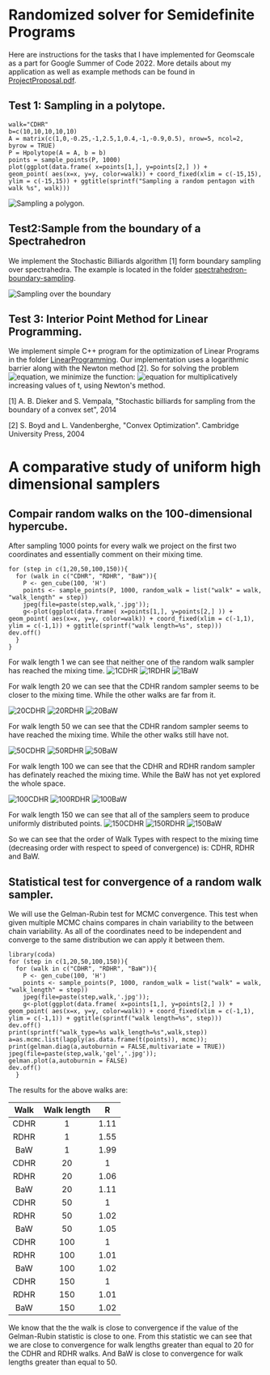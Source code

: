 # Randomized solver for Semidefinite Programs
Here are instructions for the tasks that I have implemented for Geomscale as a part for Google Summer of Code 2022. More details about my application as well as example methods can be found in [ProjectProposal.pdf](ProjectProposal.pdf).

## Test 1: Sampling in a polytope.
```
walk="CDHR"
b=c(10,10,10,10,10)
A = matrix(c(1,0,-0.25,-1,2.5,1,0.4,-1,-0.9,0.5), nrow=5, ncol=2, byrow = TRUE)
P = Hpolytope(A = A, b = b)
points = sample_points(P, 1000)
plot(ggplot(data.frame( x=points[1,], y=points[2,] )) +
geom_point( aes(x=x, y=y, color=walk)) + coord_fixed(xlim = c(-15,15),
ylim = c(-15,15)) + ggtitle(sprintf("Sampling a random pentagon with walk %s", walk)))
```
![Sampling a polygon.](/images/pentagon.jpg "Sampling a polytope.")

## Test2:Sample from the boundary of a Spectrahedron
We implement the Stochastic Billiards algorithm [1] form boundary sampling over spectrahedra. The example is located in the folder [spectrahedron-boundary-sampling](/examples/spectrahedron-boundary-sampling).

![Sampling over the boundary](/images/Spectrahedron2.jpg "Sampling over the boundary.")

## Test 3: Interior Point Method for Linear Programming.

We implement simple C++ program for the optimization of Linear Programs in the folder [LinearProgramming](/examples/LinearProgramming).
Our implementation uses a logarithmic barrier along with the Newton method [2]. So for solving the problem ![equation](images/l1.jpg), we minimize the function:
![equation](images/l2.jpg) for multiplicatively increasing values of t, using Newton's method.

[1] A. B. Dieker and S. Vempala, "Stochastic billiards for sampling from the boundary of a convex set", 2014

[2] S. Boyd and L. Vandenberghe, "Convex Optimization". Cambridge University Press, 2004

# A comparative study of uniform high dimensional samplers

## Compair random walks on the 100-dimensional hypercube.
After sampling 1000 points for every walk we project on the first two coordinates and essentially comment on their mixing time.
```
for (step in c(1,20,50,100,150)){
  for (walk in c("CDHR", "RDHR", "BaW")){
    P <- gen_cube(100, 'H')
    points <- sample_points(P, 1000, random_walk = list("walk" = walk, "walk_length" = step))
    jpeg(file=paste(step,walk,'.jpg'));
    g<-plot(ggplot(data.frame( x=points[1,], y=points[2,] )) +
geom_point( aes(x=x, y=y, color=walk)) + coord_fixed(xlim = c(-1,1),
ylim = c(-1,1)) + ggtitle(sprintf("walk length=%s", step)))
dev.off()
  }
}
```
For walk length 1 we can see that neither one of the random walk sampler has reached the mixing time.
![1CDHR](/images/1CDHR.jpg "1CDHR")
![1RDHR](/images/1RDHR.jpg "1RDHR")
![1BaW](/images/1BaW.jpg "1BaW")

For walk length 20 we can see that the CDHR random sampler seems to be closer to the mixing time. While the other walks are far from it.

![20CDHR](/images/20CDHR.jpg "20CDHR")
![20RDHR](/images/20RDHR.jpg "20RDHR")
![20BaW](/images/20BaW.jpg "20BaW")

For walk length 50 we can see that the CDHR random sampler seems to have reached the mixing time. While the other walks still have not.

![50CDHR](/images/50CDHR.jpg "50CDHR")
![50RDHR](/images/50RDHR.jpg "50RDHR")
![50BaW](/images/50BaW.jpg "50BaW")

For walk length 100 we can see that the CDHR and RDHR random sampler has definately reached the mixing time. While the BaW has not yet explored the whole space.

![100CDHR](/images/100CDHR.jpg "100CDHR")
![100RDHR](/images/100RDHR.jpg "100RDHR")
![100BaW](/images/100BaW.jpg "100BaW")

For walk length 150 we can see that all of the samplers seem to produce uniformly distributed points.
![150CDHR](/images/150CDHR.jpg "150CDHR")
![150RDHR](/images/150RDHR.jpg "150RDHR")
![150BaW](/images/150BaW.jpg "150BaW")

So we can see that the order of Walk Types with respect to the mixing time (decreasing order with respect to speed of convergence) is: CDHR, RDHR and BaW.



## Statistical test for convergence of a random walk sampler.
We will use the Gelman-Rubin test for MCMC convergence. This test when given multiple MCMC chains compares in chain variability to the between chain variability.  As all of the coordinates need to be independent and converge to the same distribution we can apply it between them.

```
library(coda)
for (step in c(1,20,50,100,150)){
  for (walk in c("CDHR", "RDHR", "BaW")){
    P <- gen_cube(100, 'H')
    points <- sample_points(P, 1000, random_walk = list("walk" = walk, "walk_length" = step))
    jpeg(file=paste(step,walk,'.jpg'));
    g<-plot(ggplot(data.frame( x=points[1,], y=points[2,] )) +
geom_point( aes(x=x, y=y, color=walk)) + coord_fixed(xlim = c(-1,1),
ylim = c(-1,1)) + ggtitle(sprintf("walk length=%s", step)))
dev.off()
print(sprintf("walk_type=%s walk_length=%s",walk,step))
a=as.mcmc.list(lapply(as.data.frame(t(points)), mcmc));
print(gelman.diag(a,autoburnin = FALSE,multivariate = TRUE))
jpeg(file=paste(step,walk,'gel','.jpg'));
gelman.plot(a,autoburnin = FALSE)
dev.off()
  }

```
The results for the above walks are:

| Walk | Walk length | R |
| :---: | :---: | :---: |
| CDHR | 1 |1.11  |
| RDHR | 1 | 1.55 |
| BaW | 1 | 1.99 |
| CDHR | 20 |  1 |
| RDHR | 20 |  1.06 |
| BaW | 20| 1.11 |
| CDHR | 50 |  1 |
| RDHR | 50 |  1.02 |
| BaW | 50 | 1.05 |
| CDHR | 100 |  1 |
| RDHR | 100 |  1.01 |
| BaW | 100 | 1.02 |
| CDHR | 150 |  1 |
| RDHR | 150 |  1.01 |
| BaW | 150 | 1.02 |

We know that the the walk is close to convergence if the value of the Gelman-Rubin statistic is close to one. From this statistic we can see that we are close to convergence for walk lengths greater than equal to 20 for the CDHR and RDHR walks. And BaW is close to convergence for walk lengths greater than equal to 50.
